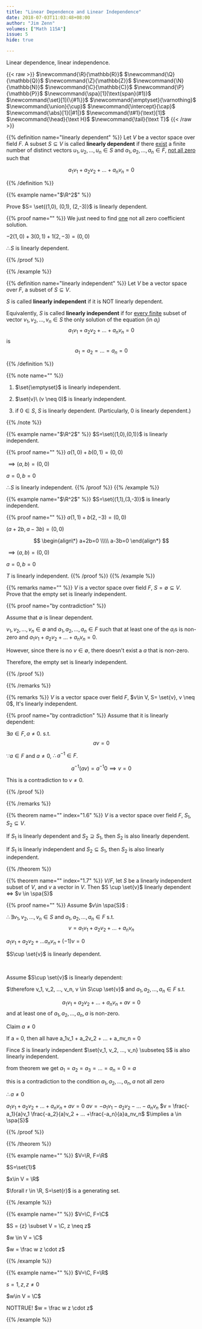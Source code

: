 ```yaml
---
title: "Linear Dependence and Linear Independence"
date: 2018-07-03T11:03:48+08:00
author: "Jim Zenn"
volumes: ["Math 115A"]
issue: 5
hide: true

---
```


Linear dependence, linear independence.

<!--more-->

<div class="latex-macros">
  {{< raw >}}
    $\newcommand{\R}{\mathbb{R}}$
    $\newcommand{\Q}{\mathbb{Q}}$
    $\newcommand{\Z}{\mathbb{Z}}$
    $\newcommand{\N}{\mathbb{N}}$
    $\newcommand{\C}{\mathbb{C}}$
    $\newcommand{\P}{\mathbb{P}}$
    $\newcommand{\spa}[1]{\text{span}(#1)}$
    $\newcommand{\set}[1]{\{#1\}}$
    $\newcommand{\emptyset}{\varnothing}$
    $\newcommand{\union}{\cup}$
    $\newcommand{\intercept}{\cap}$
    $\newcommand{\abs}[1]{|#1|}$
    $\newcommand{\t#1}{\text}[1]$
    $\newcommand{\head}{\text H}$
    $\newcommand{\tail}{\text T}$
  {{< /raw >}}
</div>

{{% definition name="linearly dependent" %}}
Let $V$ be a vector space over field $F$. A subset $S \subseteq V$ is called **linearly dependent** if there <u>exist</u> a finite number of distinct vectors $u_1, u_2, ..., u_n \in S$ and $a_1, a_2,..., a_n \in F$, <u>not all zero</u> such that

$$a_1v_1 + a_2v_2 + ... + a_nv_n = 0$$

{{% /definition %}}

{{% example name="$\R^2$" %}}

Prove $S= \set{(1,0), (0,1), (2,-3)}$ is linearly dependent.

{{% proof name="" %}}
We just need to find <u>one</u> not all zero coefficient solution.

$-2(1,0) + 3(0,1) +1(2,-3) = (0,0)$

$\therefore S$ is linearly dependent.

{{% /proof %}}

{{% /example %}}

{{% definition name="linearly independent" %}}
Let $V$ be a vector space over $F$, a subset of $S\subseteq V$.

$S$ is called **linearly independent** if it is NOT linearly dependent.

Equivalently, $S$ is called **linearly independent** if for <u>every finite</u> subset of vector $v_1, v_2, ..., v_n \in S$ the only solution of the equation (in $a_i$) $$a_1v_1 + a_2v_2 + ... + a_nv_n = 0$$
is
$$a_1=a_2=...=a_n=0$$

{{% /definition %}}

{{% note name="" %}}

1. $\set{\emptyset}$ is linearly independent.

2. $\set{v}\ (v \neq 0)$ is linearly independent.

3. if $0 \in S$, $S$ is linearly dependent. (Particularly, ${0}$ is linearly dependent.)

{{% /note %}}


{{% example name="$\R^2$" %}}
$S=\set{(1,0),(0,1)}$ is linearly independent.

{{% proof name="" %}}
$a(1,0) + b(0,1) = (0,0)$

$\implies (a,b) = (0,0)$

$a= 0, b=0$

$\therefore S$ is linearly independent.
{{% /proof %}}
{{% /example %}}

{{% example name="$\R^2$" %}}
$S=\set{(1,1),(3,-3)}$ is linearly independent.

{{% proof name="" %}}
$a(1,1) + b(2,-3) = (0,0)$

$(a+2b,a-3b) = (0,0)$

$$
\begin{align\*}
a+2b=0 \\\\\
a-3b=0
\end{align*}
$$

$\implies (a,b) = (0,0)$

$a= 0, b=0$

$T$ is linearly independent.
{{% /proof %}}
{{% /example %}}

{{% remarks name="" %}}
$V$ is a vector space over field $F$, $S=\emptyset \subseteq V$. Prove that the empty set is linearly independent.

{{% proof name="by contradiction" %}}

Assume that $\emptyset$ is linear dependent.

$v_1, v_2, ..., v_n \in \emptyset$ and $a_1,a_2, ..., a_n \in F$ such that at least one of the $a_i$s is non-zero and $a_1v_1 + a_2v_2 + ... + a_nv_n = 0$.

However, since there is no $v \in \emptyset$, there doesn't exist a $a$ that is non-zero.

Therefore, the empty set is linearly independent.

{{% /proof %}}

{{% /remarks %}}

{{% remarks %}}
$V$ is a vector space over field $F$, $v\in V, S= \set{v}, v \neq 0$,
It's linearly independent.

{{% proof name="by contradiction" %}}
Assume that it is linearly dependent:

$\exists a \in F, a\neq 0.$ s.t. $$av=0$$

$\because a\in F$ and $a\neq 0$, $\therefore a^{-1} \in F$.

$$a^{-1}(av)= a^{-1}0 \implies v = 0$$

This is a contradiction to $v\neq 0$.

{{% /proof %}}

{{% /remarks %}}

{{% theorem name="" index="1.6" %}}
$V$ is a vector space over field $F$, $S_1, S_2 \subseteq V$.

If $S_1$ is linearly dependent and $S_2\supseteq S_1$, then $S_2$ is also linearly dependent.

If $S_1$ is linearly independent and $S_2 \subseteq S_1$, then $S_2$ is also linearly independent.

{{% /theorem %}}

{{% theorem name="" index="1.7" %}}
$V/F$, let $S$ be a linearly independent subset of $V$, and $v$ a vector in $V$.
Then $S \cup \set{v}$ linearly dependent $\iff$ $v \in \spa{S}$

{{% proof name="" %}}
Assume $v\in \spa{S}$ :

$\therefore \exists v_1, v_2, ..., v_n \in S$ and $a_1, a_2, ..., a_n \in F$ s.t. $$v=a_1v_1 + a_2v_2 + ... + a_nv_n$$

$a_1v_1+a_2v_2 + ... a_nv_n + (-1)v = 0$

$S\cup \set{v}$ is linearly dependent.

<br>

Assume $S\cup \set{v}$ is linearly dependent:

$\therefore v_1, v_2, ..., v_n, v \in S\cup \set{v}$
and $a_1, a_2, ..., a_n \in F$ s.t.

$$a_1v_1+a_2v_2 + ... + a_nv_n + av = 0$$
and at least one of $a_1, a_2, ... ,a_n, a$ is non-zero.

Claim $a \neq 0$

If  a = 0, then all have
a_1v_1 + a_2v_2 + ... + a_nv_n = 0

Fince $S$ is linearly independent $\set{v_1, v_2, ..., v_n} \subseteq S$ is also linearly independent.

from theorem we get $a_1=a_2=a_3= ... = a_n = 0= a$

this is a contradiction to the condition $a_1, a_2, ..., a_n, a$ not all zero

$\therefore a \neq 0$

$a_1v_1+a_2v_2 + ... + a_nv_n + av = 0$
$av = -a_1v_1 -a_2v_2 - ... -a_nv_n$
$v = \frac{-a_1}{a}v_1 \frac{-a_2}{a}v_2 + ... +\frac{-a_n}{a}a_nv_n$
$\implies a \in \spa{S}$

{{% /proof %}}

{{% /theorem %}}

{{% example name="" %}}
$V=\R, F=\R$

$S=\set{1}$

$x\in V = \R$

$\forall r \in \R, S=\set{r}$ is a generating set.

{{% /example %}}

{{% example name="" %}}
$V=\C, F=\C$

$S = {z} \subset V = \C, z \neq z$

$w \in V = \C$

$w = \frac w z \cdot z$

{{% /example %}}

{{% example name="" %}}
$V=\C, F=\R$

$s = {1, z}, z\neq 0$

$w\in V = \C$

NOTTRUE! $w = \frac w z \cdot z$

{{% /example %}}

